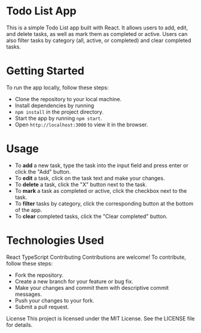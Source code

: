 # Todo List App
This is a simple Todo List app built with React. It allows users to add, edit, and delete tasks, as well as mark them as completed or active. Users can also filter tasks by category (all, active, or completed) and clear completed tasks.

# Getting Started
To run the app locally, follow these steps:

- Clone the repository to your local machine.
- Install dependencies by running 
- `npm install` in the project directory.
- Start the app by running `npm start`.
- Open `http://localhost:3000` to view it in the browser.

# Usage
- To **add** a new task, type the task into the input field and press enter or click the "Add" button.
- To **edit** a task, click on the task text and make your changes. 
- To **delete** a task, click the "X" button next to the task. 
- To **mark** a task as completed or active, click the checkbox next to the task. 
- To **filter** tasks by category, click the corresponding button at the bottom of the app. 
- To **clear** completed tasks, click the "Clear completed" button.

# Technologies Used
React
TypeScript
Contributing
Contributions are welcome! To contribute, follow these steps:

- Fork the repository.
- Create a new branch for your feature or bug fix.
- Make your changes and commit them with descriptive commit messages.
- Push your changes to your fork.
- Submit a pull request.


License
This project is licensed under the MIT License. See the LICENSE file for details.
